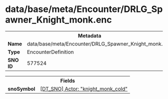 <h1>data/base/meta/Encounter/DRLG_Spawner_Knight_monk.enc</h1><table><tr><th colspan="100%">Metadata</th></tr><tr><td><b>Name</b></td><td>data/base/meta/Encounter/DRLG_Spawner_Knight_monk.enc</td></tr><tr><td><b>Type</b></td><td>EncounterDefinition</td></tr><tr><td><b>SNO ID</b></td><td>577524</td></tr></table>

<table><tr><th colspan="100%">Fields</th></tr><tr><td><b>snoSymbol</b></td><td><a href="..\Actor\knight_monk_cold.acr">[DT_SNO] Actor: "knight_monk_cold"</a></td></tr></table>

